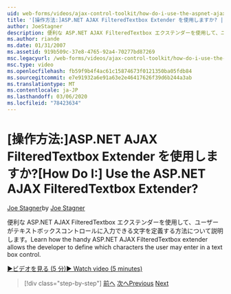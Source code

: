 ```yaml
---
uid: web-forms/videos/ajax-control-toolkit/how-do-i-use-the-aspnet-ajax-filteredtextbox-extender
title: '[操作方法:]ASP.NET AJAX FilteredTextbox Extender を使用しますか? | Microsoft Docs'
author: JoeStagner
description: 便利な ASP.NET AJAX FilteredTextbox エクステンダーを使用して、ユーザーがテキストボックスコントロールに入力できる文字を定義する方法について説明します。
ms.author: riande
ms.date: 01/31/2007
ms.assetid: 919b509c-37e8-4765-92a4-70277bd87269
msc.legacyurl: /web-forms/videos/ajax-control-toolkit/how-do-i-use-the-aspnet-ajax-filteredtextbox-extender
msc.type: video
ms.openlocfilehash: fb59f9b4f4ac61c15874673f0121350ba05fdb84
ms.sourcegitcommit: e7e91932a6e91a63e2e46417626f39d6b244a3ab
ms.translationtype: MT
ms.contentlocale: ja-JP
ms.lasthandoff: 03/06/2020
ms.locfileid: "78423634"
---
```

# <a name="how-do-i-use-the-aspnet-ajax-filteredtextbox-extender"></a><span data-ttu-id="ec198-104">[操作方法:]ASP.NET AJAX FilteredTextbox Extender を使用しますか?</span><span class="sxs-lookup"><span data-stu-id="ec198-104">[How Do I:] Use the ASP.NET AJAX FilteredTextbox Extender?</span></span>

<span data-ttu-id="ec198-105">[Joe Stagner](https://github.com/JoeStagner)</span><span class="sxs-lookup"><span data-stu-id="ec198-105">by [Joe Stagner](https://github.com/JoeStagner)</span></span>

<span data-ttu-id="ec198-106">便利な ASP.NET AJAX FilteredTextbox エクステンダーを使用して、ユーザーがテキストボックスコントロールに入力できる文字を定義する方法について説明します。</span><span class="sxs-lookup"><span data-stu-id="ec198-106">Learn how the handy ASP.NET AJAX FilteredTextbox extender allows the developer to define which characters the user may enter in a text box control.</span></span>

[<span data-ttu-id="ec198-107">&#9654;ビデオを見る (5 分)</span><span class="sxs-lookup"><span data-stu-id="ec198-107">&#9654; Watch video (5 minutes)</span></span>](https://channel9.msdn.com/Blogs/ASP-NET-Site-Videos/how-do-i-use-the-aspnet-ajax-filteredtextbox-extender)

> [!div class="step-by-step"]
> <span data-ttu-id="ec198-108">[前へ](how-do-i-use-the-aspnet-ajax-dynamicpopulate-extender.md)
> [次へ](how-do-i-use-the-aspnet-ajax-hovermenu-extender.md)</span><span class="sxs-lookup"><span data-stu-id="ec198-108">[Previous](how-do-i-use-the-aspnet-ajax-dynamicpopulate-extender.md)
[Next](how-do-i-use-the-aspnet-ajax-hovermenu-extender.md)</span></span>
